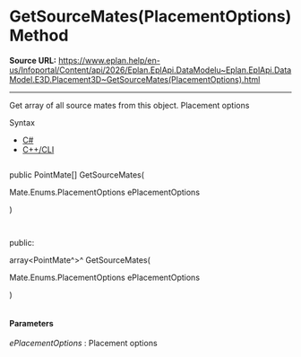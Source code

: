 # GetSourceMates(PlacementOptions) Method

**Source URL:** https://www.eplan.help/en-us/Infoportal/Content/api/2026/Eplan.EplApi.DataModelu~Eplan.EplApi.DataModel.E3D.Placement3D~GetSourceMates(PlacementOptions).html

---

Get array of all source mates from this object. Placement options

Syntax

- [C#](#i-syntax-CS)
- [C++/CLI](#i-syntax-CPP2005)

```
```
public PointMate[] GetSourceMates( 

   Mate.Enums.PlacementOptions ePlacementOptions

)
```
```

```
```
public:

array<PointMate^>^ GetSourceMates( 

   Mate.Enums.PlacementOptions ePlacementOptions

)
```
```

#### Parameters

*ePlacementOptions*
:   Placement options
